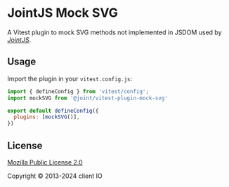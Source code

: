 # JointJS Mock SVG

A Vitest plugin to mock SVG methods not implemented in JSDOM used by *[JointJS](https://www.jointjs.com/)*.

## Usage

Import the plugin in your `vitest.config.js`:

```js
import { defineConfig } from 'vitest/config';
import mockSVG from '@joint/vitest-plugin-mock-svg'

export default defineConfig({
  plugins: [mockSVG()],
})
```

## License

[Mozilla Public License 2.0](https://www.mozilla.org/en-US/MPL/2.0/)

Copyright © 2013-2024 client IO
